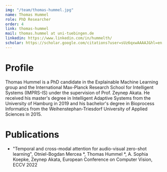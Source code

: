 ```yaml
---
img: "/team/thomas-hummel.jpg"
name: Thomas Hummel
role: PhD Researcher
order: 4
link: thomas-hummel
mail: thomas.hummel at uni-tuebingen.de
linkedin: https://www.linkedin.com/in/hummelth/
scholar: https://scholar.google.com/citations?user=sUz6qxwAAAAJ&hl=en
---
```


# Profile
Thomas Hummel is a PhD candidate in the Explainable Machine Learning group and the International Max-Planck Research School for Intelligent Systems (IMPRS-IS) under the supervision of Prof. Zeynep Akata. He received his master's degree in Intelligent Adaptive Systems from the University of Hamburg in 2019 and his bachelor's degree in Bioprocess Informatics from the Weihenstephan-Triesdorf University of Applied Sciences in 2015.

# Publications

* "Temporal and cross-modal attention for audio-visual zero-shot learning", Otniel-Bogdan Mercea *, Thomas Hummel *, A. Sophia Koepke, Zeynep Akata, European Conference on Computer Vision, ECCV 2022
